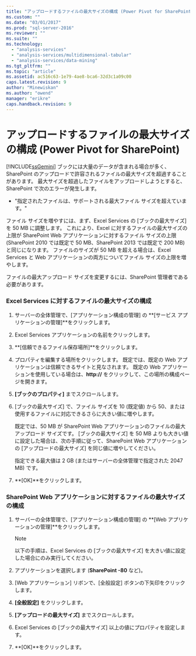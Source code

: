```yaml
---
title: "アップロードするファイルの最大サイズの構成 (Power Pivot for SharePoint) | Microsoft Docs"
ms.custom: ""
ms.date: "03/01/2017"
ms.prod: "sql-server-2016"
ms.reviewer: ""
ms.suite: ""
ms.technology: 
  - "analysis-services"
  - "analysis-services/multidimensional-tabular"
  - "analysis-services/data-mining"
ms.tgt_pltfrm: ""
ms.topic: "article"
ms.assetid: ac516c63-1e79-4ae8-bca6-32d3c1a09c00
caps.latest.revision: 9
author: "Minewiskan"
ms.author: "owend"
manager: "erikre"
caps.handback.revision: 9
---
```

# アップロードするファイルの最大サイズの構成 (Power Pivot for SharePoint)
  [!INCLUDE[ssGemini](../../includes/ssgemini-md.md)] ブックには大量のデータが含まれる場合が多く、SharePoint のアップロードで許容されるファイルの最大サイズを超過することがあります。 最大サイズを超過したファイルをアップロードしようとすると、SharePoint で次のエラーが発生します。  
  
-   "指定されたファイルは、サポートされる最大ファイル サイズを超えています。"  
  
 ファイル サイズを増やすには、まず、Excel Services の [ブックの最大サイズ] を 50 MB に調整します。 これにより、Excel に対するファイルの最大サイズの上限が SharePoint Web アプリケーションに対するファイル サイズの上限 (SharePoint 2010 では既定で 50 MB、SharePoint 2013 では既定で 200 MB) と同じになります。 ファイルのサイズが 50 MB を超える場合は、Excel Services と Web アプリケーションの両方についてファイル サイズの上限を増やします。  
  
 ファイルの最大アップロード サイズを変更するには、SharePoint 管理者である必要があります。  
  
### Excel Services に対するファイルの最大サイズの構成  
  
1.  サーバーの全体管理で、[アプリケーション構成の管理] の **[サービス アプリケーションの管理]**をクリックします。  
  
2.  Excel Services アプリケーションの名前をクリックします。  
  
3.  **[信頼できるファイル保存場所]**をクリックします。  
  
4.  プロパティを編集する場所をクリックします。 既定では、既定の Web アプリケーションは信頼できるサイトと見なされます。 既定の Web アプリケーションを使用している場合は、**http://** をクリックして、この場所の構成ページを開きます。  
  
5.  **[ブックのプロパティ]** までスクロールします。  
  
6.  [ブックの最大サイズ] で、ファイル サイズを 10 (既定値) から 50、または使用するファイルに対応できるさらに大きい値に増やします。  
  
     既定では、50 MB が SharePoint Web アプリケーションのファイルの最大アップロード サイズです。 [ブックの最大サイズ] を 50 MB よりも大きい値に設定した場合は、次の手順に従って、SharePoint Web アプリケーションの [アップロードの最大サイズ] を同じ値に増やしてください。  
  
     指定できる最大値は 2 GB (またはサーバーの全体管理で指定された 2047 MB) です。  
  
7.  **[OK]**をクリックします。  
  
### SharePoint Web アプリケーションに対するファイルの最大サイズの構成  
  
1.  サーバーの全体管理で、[アプリケーション構成の管理] の **[Web アプリケーションの管理]**をクリックします。  
  
    > [!NOTE]  
    >  以下の手順は、Excel Services の [ブックの最大サイズ] を大きい値に設定した場合にのみ実行してください。  
  
2.  アプリケーションを選択します (**SharePoint -80** など)。  
  
3.  [Web アプリケーション] リボンで、[全般設定] ボタンの下矢印をクリックします。  
  
4.  **[全般設定]** をクリックします。  
  
5.  **[アップロードの最大サイズ]** までスクロールします。  
  
6.  Excel Services の [ブックの最大サイズ] 以上の値にプロパティを設定します。  
  
7.  **[OK]**をクリックします。  
  
  